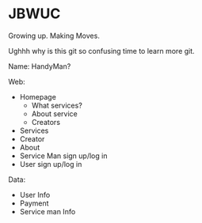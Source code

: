 # JBWUC
Growing up. Making Moves.

Ughhh why is this git so confusing time to learn more git. 

Name: HandyMan? 

Web:
  - Homepage
    - What services?
    - About service
    - Creators
  - Services 
  - Creator 
  - About
  - Service Man sign up/log in 
  - User sign up/log in 

Data: 
  - User Info
  - Payment
  - Service man Info
